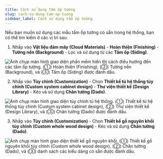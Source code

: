 ```yaml
---
title: Cách sử dụng tấm ốp tường
slug: cach-su-dung-tam-op-tuong
sidebar_label: Cách sử dụng tấm ốp tường
---
```


Nếu bạn muốn sử dụng các mẫu tấm ốp tường có sẵn trong hệ thống, bạn có thể tìm kiếm ở các vị trí sau:

1. Nhấp vào **Vật liệu đám mây (Cloud Materials)** - **Hoàn thiện (Finishing)** - **Tường nền (Background)** - Lọc và sử dụng từ các **Tấm ốp (Siding)**.

![Ảnh chụp màn hình giao diện phần mềm hiển thị cách điều hướng đến các tấm ốp tường. (①) Hoàn thiện (Finishing), (②) Tường nền (Background), và (③) Tấm ốp (Siding) được đánh dấu.](https://storage.googleapis.com/jegavn_kb/images/0318efeb-3528-4917-bca2-18ac6067557c.png)

2. Nhấp vào **Tùy chỉnh (Customization)** - Chọn **Thiết kế tủ hệ thống tùy chỉnh (Custom system cabinet design)** - **Thư viện thiết kế (Design Library)** - Kéo và sử dụng **Chân tường (Dado)**.

![Ảnh chụp màn hình giao diện tùy chỉnh tủ hệ thống. (①) Thiết kế tủ hệ thống tùy chỉnh (Custom system cabinet design), (②) Thư viện thiết kế (Design Library), và (③) Chân tường (Dado) được đánh dấu.](https://storage.googleapis.com/jegavn_kb/images/c9f03e9b-6bf0-4f3d-8d82-394561aeb2e8.png)

3. Nhấp vào **Tùy chỉnh (Customization)** - Chọn **Thiết kế gỗ nguyên khối tùy chỉnh (Custom whole wood design)** - Kéo và sử dụng **Chân tường (Dado)**.

![Ảnh chụp màn hình giao diện thiết kế gỗ nguyên khối. (①) Thiết kế gỗ nguyên khối tùy chỉnh (Custom whole wood design), (②) Chân tường (Dado), và (③) danh sách các kiểu dáng có sẵn được đánh dấu.](https://storage.googleapis.com/jegavn_kb/images/208ade98-6db9-4775-8464-856eae9391af.png)